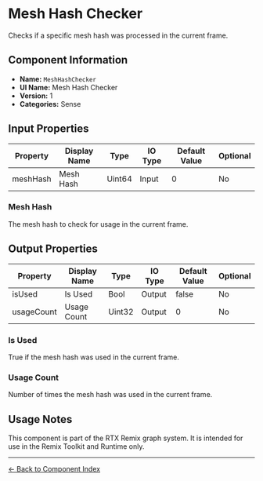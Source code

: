 # Mesh Hash Checker

Checks if a specific mesh hash was processed in the current frame\.

## Component Information

- **Name:** `MeshHashChecker`
- **UI Name:** Mesh Hash Checker
- **Version:** 1
- **Categories:** Sense

## Input Properties

| Property | Display Name | Type | IO Type | Default Value | Optional |
|----------|--------------|------|---------|---------------|----------|
| meshHash | Mesh Hash | Uint64 | Input | 0 | No | 

### Mesh Hash

The mesh hash to check for usage in the current frame\.


## Output Properties

| Property | Display Name | Type | IO Type | Default Value | Optional |
|----------|--------------|------|---------|---------------|----------|
| isUsed | Is Used | Bool | Output | false | No | 
| usageCount | Usage Count | Uint32 | Output | 0 | No | 

### Is Used

True if the mesh hash was used in the current frame\.


### Usage Count

Number of times the mesh hash was used in the current frame\.


## Usage Notes

This component is part of the RTX Remix graph system. It is intended for use in the Remix Toolkit and Runtime only.

---
[← Back to Component Index](index.md)
